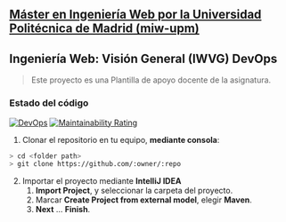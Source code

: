 ## [Máster en Ingeniería Web por la Universidad Politécnica de Madrid (miw-upm)](http://miw.etsisi.upm.es)
## Ingeniería Web: Visión General (IWVG) DevOps
> Este proyecto es una Plantilla de apoyo docente de la asignatura.

### Estado del código
[![DevOps](https://github.com/JanoGit/iwvg-devops-martin-jano/actions/workflows/test-sonar.yml/badge.svg)](https://github.com/JanoGit/iwvg-devops-martin-jano/actions/workflows/test-sonar.yml/badge.svg)
[![Maintainability Rating](https://sonarcloud.io/api/project_badges/measure?project=JanoGit_iwvg-devops-martin-jano&metric=sqale_rating)](https://sonarcloud.io/dashboard?id=JanoGit_iwvg-devops-martin-jano)


1. Clonar el repositorio en tu equipo, **mediante consola**:
```sh
> cd <folder path>
> git clone https://github.com/:owner/:repo
```
2. Importar el proyecto mediante **IntelliJ IDEA**
   1. **Import Project**, y seleccionar la carpeta del proyecto.
   1. Marcar **Create Project from external model**, elegir **Maven**.
   1. **Next** … **Finish**.
